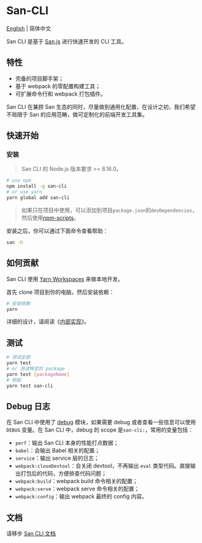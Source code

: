 # San-CLI

[English](./README.md) | 简体中文

San CLI 是基于 [San.js](https://github.com/baidu/san) 进行快速开发的 CLI 工具。

## 特性

- 完备的项目脚手架；
- 基于 webpack 的零配置构建工具；
- 可扩展命令行和 webpack 打包插件。

San CLI 在兼顾 San 生态的同时，尽量做到通用化配置，在设计之初，我们希望不局限于 San 的应用范畴，做可定制化的前端开发工具集。

## 快速开始

### 安装

> San CLI 的 Node.js 版本要求 >= 8.16.0。

```bash
# use npm
npm install -g san-cli
# or use yarn
yarn global add san-cli
```

> 如果只在项目中使用，可以添加到项目`package.json`的`devDependencies`，然后使用[npm-scripts](https://docs.npmjs.com/misc/scripts)。

安装之后，你可以通过下面命令查看帮助：

```bash
san -h
```

## 如何贡献

San CLI 使用 [Yarn Workspaces](https://classic.yarnpkg.com/en/docs/workspaces/) 来做本地开发。

首先 clone 项目到你的电脑，然后安装依赖：

```bash
# 安装依赖
yarn
```

详细的设计，请阅读《[内部实现](./docs/architecture.md)》。

## 测试

```bash
# 测试全部
yarn test
# or 测试特定的 package
yarn test [packageName]
# 例如
yarn test san-cli
```

## Debug 日志

在 San CLI 中使用了 [debug](https://npmjs.org/package/debug) 模块，如果需要 debug 或者查看一些信息可以使用 `DEBUG` 变量。在 San CLI 中，debug 的 scope 是`san-cli:`，常用的变量包括：

- `perf`：输出 San CLI 本身的性能打点数据；
- `babel`：会输出 Babel 相关的配置；
- `service`：输出 service 层的日志；
- `webpack:closeDevtool`：会关闭 devtool，不再输出 `eval` 类型代码。直接输出打包后的代码，方便排查代码问题；
- `webpack:build`：webpack build 命令相关的配置；
- `webpack:serve`：webpack serve 命令相关的配置；
- `webpack:config`：输出 webpack 最终的 config 内容。

## 文档

请移步 [San CLI 文档](./docs/README.md)
